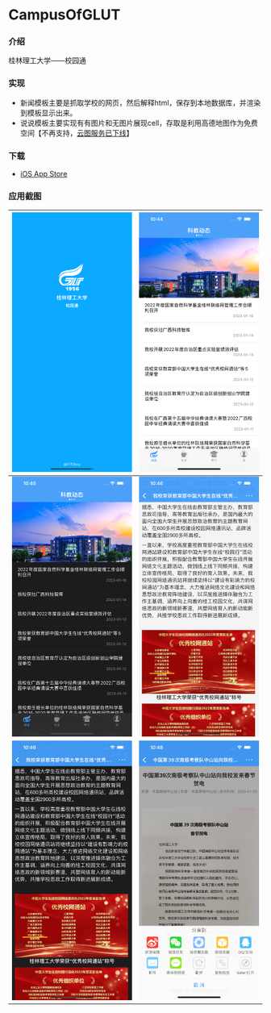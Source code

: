 # CampusOfGLUT

### 介绍
桂林理工大学——校园通


### 实现
- 新闻模板主要是抓取学校的网页，然后解释html，保存到本地数据库，并渲染到模板显示出来。
- 说说模板主要实现有有图片和无图片展现cell，存取是利用高德地图作为免费空间【不再支持，[云图服务已下线](https://lbs.amap.com/api/yuntu/summary)】


### 下载
- [iOS App Store](https://itunes.apple.com/cn/app/gui-lin-li-gong-da-xue-xiao/id968615456?l=en&mt=8)


### 应用截图

| ![](screenshot/01.png) | ![](screenshot/02.png) |
| ----- | ----- |
| ![](screenshot/03.png) | ![](screenshot/04.png) |
| ![](screenshot/05.png) | ![](screenshot/06.png) |
